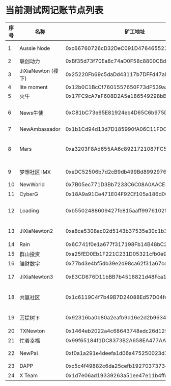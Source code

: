 # 当前测试网记账节点列表

序号 |名称 | 矿工地址  | RPC Url | 联系方式
--|--|--|--|--
1|Aussie Node | 0xc66760726cD32DeC091D47646552351444e740EC | http://139.99.155.31:8801 | 微信号: Chris_Australia <Br> Telegram: Chris_S
2|联创动力 | 0xBf35d73f70Ea8c74aD0F58c8800CBdE52462536b | http://111.229.219.19:8801 | 微信号： logY_LCDL
3|JiXiaNewton (稷下) | 0x25220Fb69c5daDd43117b7DFFd47aDB551855ca9 | http://207.148.24.237:8801 | 微信号：JiXiaNewton 稷下牛顿
4|lite moment | 0x12b0C1BcCf7601557650F73dF539aa80D3A80105 | http://miner.litemoment.com:8801
5|火牛 | 0x17FC9cA7aF608D2A5e186549298bB2Ed79c2578F | http://106.14.58.1:8801 | 微信号：lwlc666
6|News牛使 | 0xC81bC73e65E81924eb4D65C6b975D49112595eE9 | http://51.79.156.75:8801 | 微信号：yange833 <Br> Telegram(电报) 或 币用 ：@ilvyou
7|NewAmbassador | 0x1b1Cd94d13d7D185990fA06C11FD088ab9b15f7D | http://139.99.61.166:8801 | 微信： jasz929
8|Mars | 0xa3203F8Ad655AA6c8921721087FC576489A00Bf0 | http://139.196.58.165:8801 | 邮箱： gjw00001@126.com <Br> 微信号： gongjianwei00001
9|梦想社区 IMX | 0xeDC52506b7d2cB9db499Bd89929763b5F311b7E6 | http://47.108.81.110:8801 | 微信号： Zqy15789_ZhengQingYu
10|NewWorld | 0x7B05ec771D3Bb7233C6C08A0AACE352Eb65F5339 | http://106.55.254.136:8801 | 微信号： lyc252764708
11|CyberG | 0x18A9a91Ce471E04F92Cf105a186d00a788737c48 | http://112.126.61.216:8801 | 微信号：hi-hi-jjh
12|Loading | 0xb5502488609427fe815aaff997610254acC72755 | http://101.37.64.152:8801 | 微信：plpldr666 <Br> 邮箱：370784592@qq.com 
13|JiXiaNewton2 | 0xe8ce5308ac02d5143b37535e30c1b3797dcca83d | http://107.182.187.108:8801 | 微信公众号（同微信号）：JiXiaNewton 稷下牛顿
14|Rain | 0x6C741f0e1a677f317198Fb14B48bC2F80fA72Fe1 | http://8.129.22.238:8801 | 微信号： xiao_yiyi_2013
15|群山投资 | 0xa25fED0Eb1F221C231D05321cfb0e9F7636ecE84 | http://47.115.137.55:8801 | 微信号： zouyh999
16|瞄财数字 | 0x77bd3e4bf5db39e2d98ca62f31a67cdd412c1173 | http://182.92.117.172:8801 | sunlin@miaocaiwang.com
17|JiXiaNewton3 | 0xE3CD676D11bBB7b4518821d48Fca18cDB88aFe91 | http://119.145.38.77:8801 |  微信公众号（同微信号）：JiXiaNewton 稷下牛顿
18|共赢社区 | 0x1c6119C4f7b49B7D24088Ed57D04fef50bd162Ca | http://39.98.182.29:8801 | 微信: yq196888  微信公众号：中鼎贷 邮箱: 947094139@qq.com
19|菩提树下 | 0x92316ba0b80a2eafb9d16e2d2b96348b5ae5411f | http://39.98.254.225:8801 | 微信: puti-sx  微信公众号：   邮箱: ysri@qq.com
20|TXNewton | 0x1464eb2022a4c68643748edc26d1254a61f08911 | http://113.105.67.90:8801 | 微信:  Ace_LYDY
21|忙着幸福|  0x99f65184f1DC8373B2A658EA477AAc57474eC21D  | http://8.134.8.152:8801 | 微信:  liang827476009
22|NewPai | 0xf0a1a291e4deefa1d06a475250023d7a9a7b10a7 | http://39.98.91.255:8801 | 微信:  myrtm2000，hi-hi-jjh
23|DAPP | 0xc5c4f49882c6da25cefb192703737345e1230e79 | http://113.105.67.91:8801 | 微信:  Ace_LYDY
24|X Team | 0x1d7e06ad19339263a51ee47e11b4ffd10d4a83ba | https://rpc1.newchain.newtonproject.org | 微信号： newtonadmin
